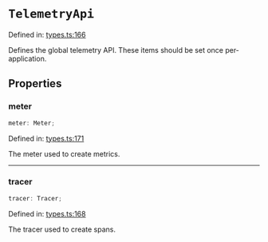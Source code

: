 # `TelemetryApi`

Defined in: [types.ts:166](https://github.com/adobe/commerce-integration-starter-kit/blob/2915f6bdb41468caa52722d4a2ef6495006c03bd/packages/aio-lib-telemetry/source/types.ts#L166)

Defines the global telemetry API. These items should be set once per-application.

## Properties

### meter

```ts
meter: Meter;
```

Defined in: [types.ts:171](https://github.com/adobe/commerce-integration-starter-kit/blob/2915f6bdb41468caa52722d4a2ef6495006c03bd/packages/aio-lib-telemetry/source/types.ts#L171)

The meter used to create metrics.

---

### tracer

```ts
tracer: Tracer;
```

Defined in: [types.ts:168](https://github.com/adobe/commerce-integration-starter-kit/blob/2915f6bdb41468caa52722d4a2ef6495006c03bd/packages/aio-lib-telemetry/source/types.ts#L168)

The tracer used to create spans.
